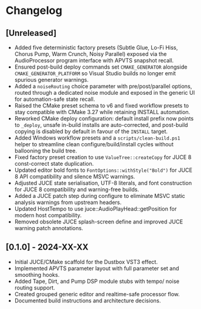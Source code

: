 # Changelog

## [Unreleased]
- Added five deterministic factory presets (Subtle Glue, Lo-Fi Hiss, Chorus Pump, Warm Crunch, Noisy Parallel) exposed via the
  AudioProcessor program interface with APVTS snapshot recall.
- Ensured post-build deploy commands set `CMAKE_GENERATOR` alongside `CMAKE_GENERATOR_PLATFORM` so Visual Studio builds no longer emit spurious generator warnings.
- Added a `noiseRouting` choice parameter with pre/post/parallel options, routed through a dedicated noise module and exposed in the generic UI for automation-safe state recall.
- Raised the CMake preset schema to v6 and fixed workflow presets to stay compatible with CMake 3.27 while retaining INSTALL automation.
- Reworked CMake deploy configuration: default install prefix now points to `_deploy`, unsafe in-build installs are auto-corrected, and post-build copying is disabled by default in favour of the `INSTALL` target.
- Added Windows workflow presets and a `scripts/clean-build.ps1` helper to streamline clean configure/build/install cycles without ballooning the build tree.
- Fixed factory preset creation to use `ValueTree::createCopy` for JUCE 8 const-correct state duplication.
- Updated editor bold fonts to `FontOptions::withStyle("Bold")` for JUCE 8 API compatibility and silence MSVC warnings.
- Adjusted JUCE state serialisation, UTF-8 literals, and font construction for JUCE 8 compatibility and warning-free builds.
- Added a JUCE patch step during configure to eliminate MSVC static analysis warnings from upstream headers.
- Updated HostTempo to use juce::AudioPlayHead::getPosition for modern host compatibility.
- Removed obsolete JUCE splash-screen define and improved JUCE warning patch annotations.

## [0.1.0] - 2024-XX-XX
- Initial JUCE/CMake scaffold for the Dustbox VST3 effect.
- Implemented APVTS parameter layout with full parameter set and smoothing hooks.
- Added Tape, Dirt, and Pump DSP module stubs with tempo/ noise routing support.
- Created grouped generic editor and realtime-safe processor flow.
- Documented build instructions and architecture decisions.

